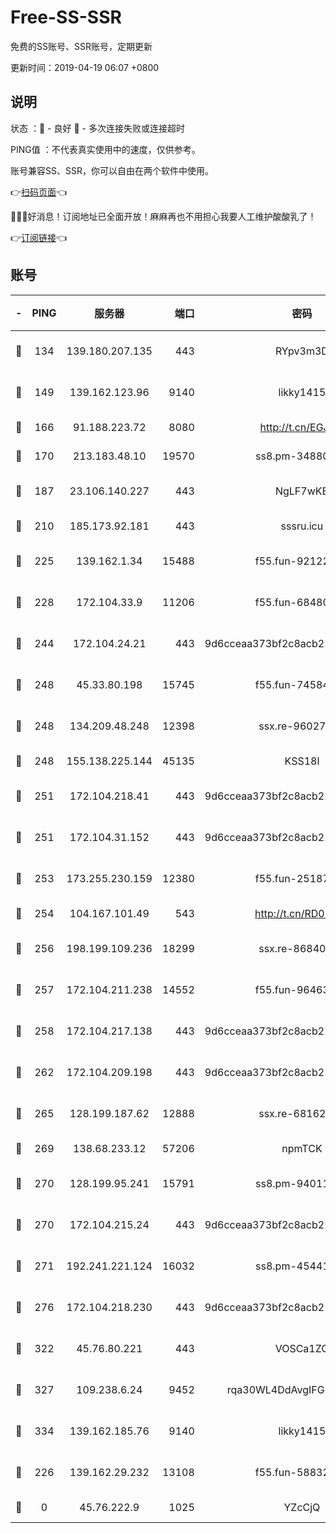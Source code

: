 # Free-SS-SSR

免费的SS账号、SSR账号，定期更新

更新时间：2019-04-19 06:07 +0800

## 说明

状态     ：🙂 - 良好 🙁 - 多次连接失败或连接超时

PING值   ：不代表真实使用中的速度，仅供参考。

账号兼容SS、SSR，你可以自由在两个软件中使用。

👉[扫码页面](https://liesauer.github.io/Free-SS-SSR/)👈

🎉🎉🎉好消息！订阅地址已全面开放！麻麻再也不用担心我要人工维护酸酸乳了！

👉[订阅链接](https://www.liesauer.net/yogurt/subscribe?ACCESS_TOKEN=DAYxR3mMaZAsaqUb)👈

## 账号

|-|PING|服务器|端口|密码|加密方式|区域|
|:----:|:----:|:-----:|-----:|:----:|:----:|:----:|
|🙂|134|139.180.207.135|443|RYpv3m3D|aes-256-cfb|JP|
|🙂|149|139.162.123.96|9140|likky1415|aes-256-cfb|JP|
|🙂|166|91.188.223.72|8080|http://t.cn/EGJIyrl|rc4-md5|RU|
|🙂|170|213.183.48.10|19570|ss8.pm-34880278|rc4-md5|RU|
|🙂|187|23.106.140.227|443|NgLF7wKB|aes-256-cfb|US|
|🙂|210|185.173.92.181|443|sssru.icu|rc4-md5|RU|
|🙂|225|139.162.1.34|15488|f55.fun-92122073|aes-256-cfb|SG|
|🙂|228|172.104.33.9|11206|f55.fun-68480715|aes-256-cfb|SG|
|🙂|244|172.104.24.21|443|9d6cceaa373bf2c8acb22e60b6a58be6|aes-256-cfb|US|
|🙂|248|45.33.80.198|15745|f55.fun-74584715|aes-256-cfb|US|
|🙂|248|134.209.48.248|12398|ssx.re-96027580|aes-256-cfb|US|
|🙂|248|155.138.225.144|45135|KSS18l|rc4-md5|US|
|🙂|251|172.104.218.41|443|9d6cceaa373bf2c8acb22e60b6a58be6|aes-256-cfb|US|
|🙂|251|172.104.31.152|443|9d6cceaa373bf2c8acb22e60b6a58be6|aes-256-cfb|US|
|🙂|253|173.255.230.159|12380|f55.fun-25187450|aes-256-cfb|US|
|🙂|254|104.167.101.49|543|http://t.cn/RD0D7sx|rc4-md5|CA|
|🙂|256|198.199.109.236|18299|ssx.re-86840867|aes-256-cfb|US|
|🙂|257|172.104.211.238|14552|f55.fun-96463764|aes-256-cfb|US|
|🙂|258|172.104.217.138|443|9d6cceaa373bf2c8acb22e60b6a58be6|aes-256-cfb|US|
|🙂|262|172.104.209.198|443|9d6cceaa373bf2c8acb22e60b6a58be6|aes-256-cfb|US|
|🙂|265|128.199.187.62|12888|ssx.re-68162593|aes-256-cfb|SG|
|🙂|269|138.68.233.12|57206|npmTCK|rc4-md5|US|
|🙂|270|128.199.95.241|15791|ss8.pm-94011498|aes-256-cfb|SG|
|🙂|270|172.104.215.24|443|9d6cceaa373bf2c8acb22e60b6a58be6|aes-256-cfb|US|
|🙂|271|192.241.221.124|16032|ss8.pm-45441503|aes-256-cfb|US|
|🙂|276|172.104.218.230|443|9d6cceaa373bf2c8acb22e60b6a58be6|aes-256-cfb|US|
|🙂|322|45.76.80.221|443|VOSCa1ZG|aes-256-cfb|DE|
|🙂|327|109.238.6.24|9452|rqa30WL4DdAvgIFG6Fs3znzTa|aes-256-cfb|FR|
|🙂|334|139.162.185.76|9140|likky1415|aes-256-cfb|DE|
|🙂|226|139.162.29.232|13108|f55.fun-58832525|aes-256-cfb|SG|
|🙁|0|45.76.222.9|1025|YZcCjQ|rc4-md5|JP|
